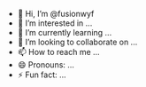 - 👋 Hi, I’m @fusionwyf
- 👀 I’m interested in ...
- 🌱 I’m currently learning ...
- 💞️ I’m looking to collaborate on ...
- 📫 How to reach me ...
- 😄 Pronouns: ...
- ⚡ Fun fact: ...

<!---
fusionwyf/fusionwyf is a ✨ special ✨ repository because its `README.md` (this file) appears on your GitHub profile.
You can click the Preview link to take a look at your changes.
--->
